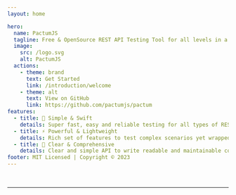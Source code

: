 ```yaml
---
layout: home

hero:
  name: PactumJS
  tagline: Free & OpenSource REST API Testing Tool for all levels in a Test Pyramid
  image:
    src: /logo.svg
    alt: PactumJS
  actions:
    - theme: brand
      text: Get Started
      link: /introduction/welcome
    - theme: alt
      text: View on GitHub
      link: https://github.com/pactumjs/pactum
features:
  - title: 🚀 Simple & Swift
    details: Super fast, easy and reliable testing for all types of REST API's.
  - title: ⚡ Powerful & Lightweight
    details: Rich set of features to test complex scenarios yet wrapped inside a lightweight npm package.
  - title: 🧪 Clear & Comprehensive
    details: Clear and simple API to write readable and maintainable component, contract and end-to-end integration tests.
footer: MIT Licensed | Copyright © 2023
---
```


<script setup>
import { VPTeamMembers } from 'vitepress/theme'

const members = [
  {
    avatar: 'https://github.com/ASaiAnudeep.png',
    name: 'Anudeep',
    title: 'Core Team',
    sponsor: 'https://github.com/sponsors/ASaiAnudeep',
    links: [
      { icon: 'github', link: 'https://github.com/ASaiAnudeep' },
      { icon: 'linkedin', link: 'https://in.linkedin.com/in/sai-anudeep-adimulapu' }
    ]
  },
  {
    avatar: 'https://github.com/leelaprasadv.png',
    name: 'Leela Prasad',
    title: 'Core Team',
    links: [
      { icon: 'github', link: 'https://github.com/leelaprasadv' },
      { icon: 'linkedin', link: 'https://in.linkedin.com/in/leelaprasadvadla' }
    ]
  },
]
</script>
<br>
<hr>
<br>
<VPTeamMembers size="small" :members="members" />